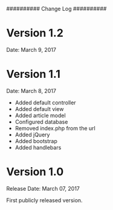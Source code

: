##########
Change Log
##########

Version 1.2
===========

Date: March 9, 2017

Version 1.1
================

Date: March 8, 2017

- Added default controller
- Added default view
- Added article model
- Configured database
- Removed index.php from the url
- Added jQuery
- Added bootstrap
- Added handlebars

Version 1.0
================

Release Date: March 07, 2017

First publicly released version.